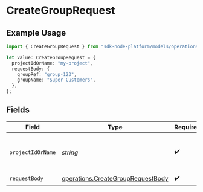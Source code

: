 # CreateGroupRequest

## Example Usage

```typescript
import { CreateGroupRequest } from "sdk-node-platform/models/operations";

let value: CreateGroupRequest = {
  projectIdOrName: "my-project",
  requestBody: {
    groupRef: "group-123",
    groupName: "Super Customers",
  },
};
```

## Fields

| Field                                                                                  | Type                                                                                   | Required                                                                               | Description                                                                            | Example                                                                                |
| -------------------------------------------------------------------------------------- | -------------------------------------------------------------------------------------- | -------------------------------------------------------------------------------------- | -------------------------------------------------------------------------------------- | -------------------------------------------------------------------------------------- |
| `projectIdOrName`                                                                      | *string*                                                                               | :heavy_check_mark:                                                                     | The Ampersand project ID or project name.                                              | my-project                                                                             |
| `requestBody`                                                                          | [operations.CreateGroupRequestBody](../../models/operations/creategrouprequestbody.md) | :heavy_check_mark:                                                                     | N/A                                                                                    |                                                                                        |